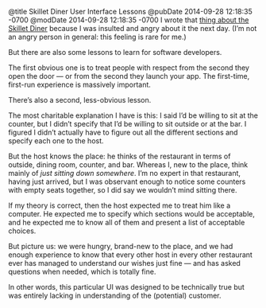 @title Skillet Diner User Interface Lessons
@pubDate 2014-09-28 12:18:35 -0700
@modDate 2014-09-28 12:18:35 -0700
I wrote that <a href="http://inessential.com/2014/09/28/skillet_diner_ballard_considered_harmf">thing about the Skillet Diner</a> because I was insulted and angry about it the next day. (I’m not an angry person in general: this feeling is rare for me.)

But there are also some lessons to learn for software developers.

The first obvious one is to treat people with respect from the second they open the door — or from the second they launch your app. The first-time, first-run experience is massively important.

There’s also a second, less-obvious lesson.

The most charitable explanation I have is this: I said I’d be willing to sit at the counter, but I didn’t specify that I’d be willing to sit outside or at the bar. I figured I didn’t actually have to figure out all the different sections and specify each one to the host.

But the host knows the place: he thinks of the restaurant in terms of outside, dining room, counter, and bar. Whereas I, new to the place, think mainly of <em>just sitting down somewhere</em>. I’m no expert in that restaurant, having just arrived, but I was observant enough to notice some counters with empty seats together, so I did say we wouldn’t mind sitting there.

If my theory is correct, then the host expected me to treat him like a computer. He expected me to specify which sections would be acceptable, and he expected me to know all of them and present a list of acceptable choices.

But picture us: we were hungry, brand-new to the place, and we had enough experience to know that every other host in every other restaurant ever has managed to understand our wishes just fine — and has asked questions when needed, which is totally fine.

In other words, this particular UI was designed to be technically true but was entirely lacking in understanding of the (potential) customer.
